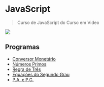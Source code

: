 # JavaScript
> Curso de JavaScript do Curso em Video

<a href="https://www.youtube.com/playlist?list=PLHz_AreHm4dlsK3Nr9GVvXCbpQyHQl1o1"><img src="https://i.ytimg.com/vi/BXqUH86F-kA/hqdefault.jpg?sqp=-oaymwEXCNACELwBSFryq4qpAwkIARUAAIhCGAE=&rs=AOn4CLBltGuJn6JWd5Q5oDZ1QeNR__5cNw"></a>

## Programas

* [Conversor Monetário](https://ccostafrias.github.io/javascript-curso/programas/conversorMonetário.html)
* [Números Primos](https://ccostafrias.github.io/javascript-curso/programas/numPrimos.html)
* [Regra de Três](https://ccostafrias.github.io/javascript-curso/programas/regraTres.html)
* [Equações do Segundo Grau](https://ccostafrias.github.io/javascript-curso/programas/segundoGrau.html)
* [P.A. e P.G.](https://ccostafrias.github.io/javascript-curso/programas/progressao.html)
